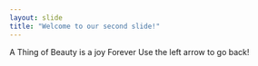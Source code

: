 ```yaml
---
layout: slide
title: "Welcome to our second slide!"
---
```

A Thing of Beauty is a joy Forever
Use the left arrow to go back!
